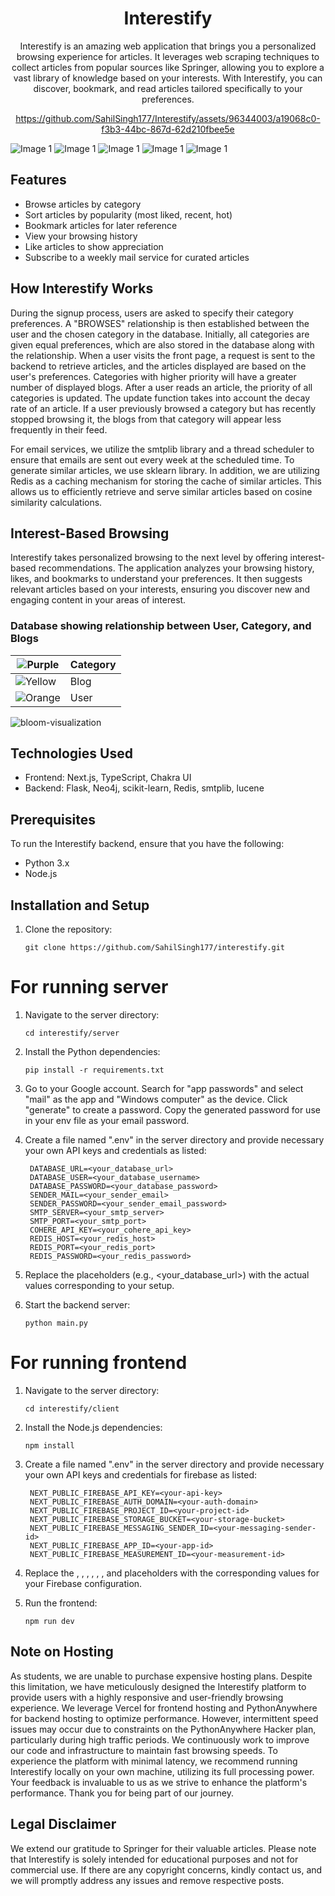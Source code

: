 <h1 align="center">Interestify</h1>

<p align="center">
  Interestify is an amazing web application that brings you a personalized browsing experience for articles. It leverages web scraping techniques to collect articles from popular sources like Springer, allowing you to explore a vast library of knowledge based on your interests. With Interestify, you can discover, bookmark, and read articles tailored specifically to your preferences.
</p>

<div align="center">

https://github.com/SahilSingh177/Interestify/assets/96344003/a19068c0-f3b3-44bc-867d-62d210fbee5e

</div>
<div class="image-container">

<img src="https://github.com/SahilSingh177/Interestify/assets/96624909/e4cb89f7-3527-441a-b859-0fe764bc06b4" alt="Image 1">
<img src="https://github.com/SahilSingh177/Interestify/assets/96624909/d033d1b9-5adf-4474-b20d-8bb4ee2e589c" alt="Image 1">
<img src="https://github.com/SahilSingh177/Interestify/assets/96624909/326d4f2e-2005-445c-9f82-07ceac43ea98" alt="Image 1">
<img src="https://github.com/SahilSingh177/Interestify/assets/96624909/c8161944-19cf-414b-af43-45663a986292" alt="Image 1">
<img src="https://github.com/SahilSingh177/Interestify/assets/96344003/e3cf52b8-e305-4ddd-a116-36a56486c610" alt="Image 1">

</div>

## Features

- Browse articles by category
- Sort articles by popularity (most liked, recent, hot)
- Bookmark articles for later reference
- View your browsing history
- Like articles to show appreciation
- Subscribe to a weekly mail service for curated articles

## How Interestify Works

<p>During the signup process, users are asked to specify their category preferences. A "BROWSES" relationship is then established between the user and the chosen category in the database. Initially, all categories are given equal preferences, which are also stored in the database along with the relationship. When a user visits the front page, a request is sent to the backend to retrieve articles, and the articles displayed are based on the user's preferences. Categories with higher priority will have a greater number of displayed blogs. After a user reads an article, the priority of all categories is updated. The update function takes into account the decay rate of an article. If a user previously browsed a category but has recently stopped browsing it, the blogs from that category will appear less frequently in their feed. </p>
<p>
For email services, we utilize the smtplib library and a thread scheduler to ensure that emails are sent out every week at the scheduled time. To generate similar articles, we use sklearn library.  In addition, we are utilizing Redis as a caching mechanism for storing the cache of similar articles. This allows us to efficiently retrieve and serve similar articles based on cosine similarity calculations.
</p>

## Interest-Based Browsing

Interestify takes personalized browsing to the next level by offering interest-based recommendations. The application analyzes your browsing history, likes, and bookmarks to understand your preferences. It then suggests relevant articles based on your interests, ensuring you discover new and engaging content in your areas of interest.

### Database showing relationship between User, Category, and Blogs

| <img src="https://via.placeholder.com/12x12/914286/?text=+" alt="Purple"> | Category |
| --- | --- |
| <img src="https://via.placeholder.com/12x12/ffe081/?text=+" alt="Yellow"> | Blog |
| <img src="https://via.placeholder.com/12x12/f79767/?text=+" alt="Orange"> | User |

![bloom-visualization](https://github.com/SahilSingh177/Interestify/assets/96344003/b474ff8e-09a7-4c26-a517-543a95d3b566)

## Technologies Used

- Frontend: Next.js, TypeScript, Chakra UI
- Backend: Flask, Neo4j, scikit-learn, Redis, smtplib, lucene

## Prerequisites

To run the Interestify backend, ensure that you have the following:

- Python 3.x
- Node.js

## Installation and Setup

1. Clone the repository:

   ```shell
   git clone https://github.com/SahilSingh177/interestify.git
   ```

# For running server

  1. Navigate to the server directory:
     
     ```shell
     cd interestify/server
      ```
    
  2. Install the Python dependencies:
     
     ```shell
     pip install -r requirements.txt
      ```
  3. Go to your Google account.
     Search for "app passwords" and select "mail" as the app and "Windows computer" as the device.
     Click "generate" to create a password.
     Copy the generated password for use in your env file as your email password.

  4. Create a file named ".env" in the server directory and provide necessary your own API keys and credentials as listed:
     ```
      DATABASE_URL=<your_database_url>
      DATABASE_USER=<your_database_username>
      DATABASE_PASSWORD=<your_database_password>
      SENDER_MAIL=<your_sender_email>
      SENDER_PASSWORD=<your_sender_email_password>
      SMTP_SERVER=<your_smtp_server>
      SMTP_PORT=<your_smtp_port>
      COHERE_API_KEY=<your_cohere_api_key>
      REDIS_HOST=<your_redis_host>
      REDIS_PORT=<your_redis_port>
      REDIS_PASSWORD=<your_redis_password>
     ```
  5. Replace the placeholders (e.g., <your_database_url>) with the actual values corresponding to your setup.
  6. Start the backend server:

     ```
     python main.py
     ```
     

# For running frontend

1. Navigate to the server directory:

     ```shell
     cd interestify/client
2. Install the Node.js dependencies:
     ```shell
     npm install
     ```
3. Create a file named ".env" in the server directory and provide necessary your own API keys and credentials for firebase as listed:
   ```
    NEXT_PUBLIC_FIREBASE_API_KEY=<your-api-key>
    NEXT_PUBLIC_FIREBASE_AUTH_DOMAIN=<your-auth-domain>
    NEXT_PUBLIC_FIREBASE_PROJECT_ID=<your-project-id>
    NEXT_PUBLIC_FIREBASE_STORAGE_BUCKET=<your-storage-bucket>
    NEXT_PUBLIC_FIREBASE_MESSAGING_SENDER_ID=<your-messaging-sender-id>
    NEXT_PUBLIC_FIREBASE_APP_ID=<your-app-id>
    NEXT_PUBLIC_FIREBASE_MEASUREMENT_ID=<your-measurement-id>
   ```
4. Replace the <your-api-key>, <your-auth-domain>, <your-project-id>, <your-storage-bucket>, <your-messaging-sender-id>, <your-app-id>, and <your-measurement-id> placeholders with the corresponding values for your Firebase configuration.
4. Run the frontend:

   ```shell
   npm run dev
## Note on Hosting
As students, we are unable to purchase expensive hosting plans. Despite this limitation, we have meticulously designed the Interestify platform to provide users with a highly responsive and user-friendly browsing experience. We leverage Vercel for frontend hosting and PythonAnywhere for backend hosting to optimize performance. However, intermittent speed issues may occur due to constraints on the PythonAnywhere Hacker plan, particularly during high traffic periods. We continuously work to improve our code and infrastructure to maintain fast browsing speeds. To experience the platform with minimal latency, we recommend running Interestify locally on your own machine, utilizing its full processing power. Your feedback is invaluable to us as we strive to enhance the platform's performance. Thank you for being part of our journey.

## Legal Disclaimer
We extend our gratitude to Springer for their valuable articles. Please note that Interestify is solely intended for educational purposes and not for commercial use. If there are any copyright concerns, kindly contact us, and we will promptly address any issues and remove respective posts.
